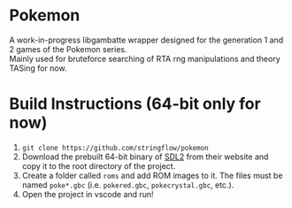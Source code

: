 # Pokemon

A work-in-progress libgambatte wrapper designed for the generation 1 and 2 games of the Pokemon series.  
Mainly used for bruteforce searching of RTA rng manipulations and theory TASing for now.


# Build Instructions (64-bit only for now)

1. `git clone https://github.com/stringflow/pokemon`
2. Download the prebuilt 64-bit binary of [SDL2](https://www.libsdl.org/download-2.0.php) from their website and copy it to the root directory of the project.
3. Create a folder called `roms` and add ROM images to it. The files must be named `poke*.gbc` (i.e. `pokered.gbc`, `pokecrystal.gbc`, etc.).
4. Open the project in vscode and run!